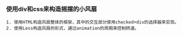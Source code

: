 ### 使用div和css来构造摇摆的小风扇

    1. 使用HTML构造风扇整体的框架，其中的交互部分使用checked+div的选择器来实现。
    2. 使用Less构造风扇的形式，通过animation的周期来控制转速。